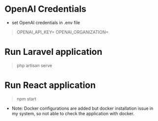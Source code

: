 # OpenAI Credentials
- set OpenAI credentials in .env file

> OPENAI_API_KEY=
> OPENAI_ORGANIZATION=

# Run Laravel application

> php artisan serve

# Run React application

> npm start

- Note: Docker configurations are added but docker installation issue in my system, so not able to check the application with docker.